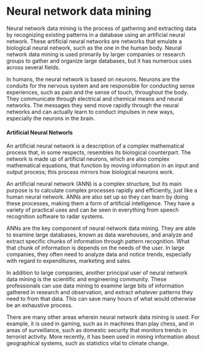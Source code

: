 Neural network data mining 
=============================
Neural network data mining is the process of gathering and extracting data by recognizing existing patterns in a database using an artificial neural network. These artificial neural networks are networks that emulate a biological neural network, such as the one in the human body. Neural network data mining is used primarily by larger companies or research groups to gather and organize large databases, but it has numerous uses across several fields.

In humans, the neural network is based on neurons. Neurons are the conduits for the nervous system and are responsible for conducting sense experiences, such as pain and the sense of touch, throughout the body. They communicate through electrical and chemical means and neural networks. The messages they send move rapidly through the neural networks and can actually learn to conduct impulses in new ways, especially the neurons in the brain.

#### Artificial Neural Networls
An artificial neural network is a description of a complex mathematical process that, in some respects, resembles its biological counterpart. The network is made up of artificial neurons, which are also complex mathematical equations, that function by moving information in an input and output process; this process mirrors how biological neurons work.


An artificial neural network (ANN) is a complex structure, but its main purpose is to calculate complex processes rapidly and efficiently, just like a human neural network. ANNs are also set up so they can learn by doing these processes, making them a form of artificial intelligence. They have a variety of practical uses and can be seen in everything from speech recognition software to radar systems.

ANNs are the key component of neural network data mining. They are able to examine large databases, known as data warehouses, and analyze and extract specific chunks of information through pattern recognition. What that chunk of information is depends on the needs of the user. In large companies, they often need to analyze data and notice trends, especially with regard to expenditures, marketing and sales.

In addition to large companies, another principal user of neural network data mining is the scientific and engineering community. These professionals can use data mining to examine large bits of information gathered in research and observation, and extract whatever patterns they need to from that data. This can save many hours of what would otherwise be an exhaustive process.

There are many other areas wherein neural network data mining is used. For example, it is used in gaming, such as in machines than play chess, and in areas of surveillance, such as domestic security that monitors trends in terrorist activity. More recently, it has been used in mining information about geographical systems, such as statistics vital to climate change.
